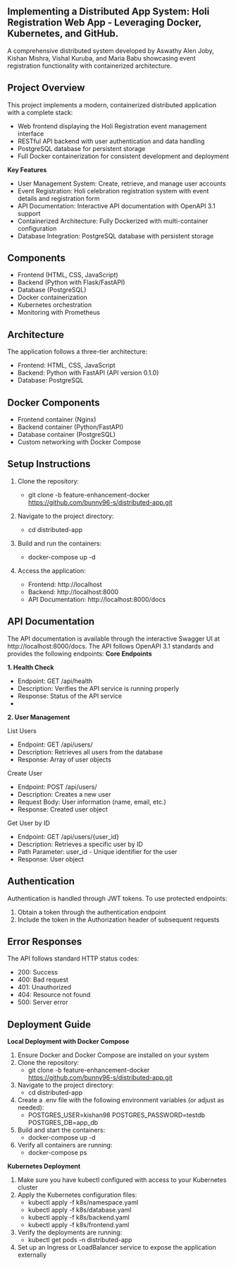 ## Implementing a Distributed App System: Holi Registration Web App - Leveraging Docker, Kubernetes, and GitHub.

A comprehensive distributed system developed by Aswathy Alen Joby, Kishan Mishra, Vishal Kuruba, and Maria Babu showcasing event registration functionality with containerized architecture.

## Project Overview
This project implements a modern, containerized distributed application with a complete stack:
- Web frontend displaying the Holi Registration event management interface
- RESTful API backend with user authentication and data handling
- PostgreSQL database for persistent storage
- Full Docker containerization for consistent development and deployment

**Key Features**
- User Management System: Create, retrieve, and manage user accounts
- Event Registration: Holi celebration registration system with event details and registration 
  form
- API Documentation: Interactive API documentation with OpenAPI 3.1 support
- Containerized Architecture: Fully Dockerized with multi-container configuration
- Database Integration: PostgreSQL database with persistent storage

## Components
- Frontend (HTML, CSS, JavaScript)
- Backend (Python with Flask/FastAPI)
- Database (PostgreSQL)
- Docker containerization
- Kubernetes orchestration
- Monitoring with Prometheus

## Architecture
The application follows a three-tier architecture:
- Frontend: HTML, CSS, JavaScript
- Backend: Python with FastAPI (API version 0.1.0)
- Database: PostgreSQL

## Docker Components
- Frontend container (Nginx)
- Backend container (Python/FastAPI)
- Database container (PostgreSQL)
- Custom networking with Docker Compose

## Setup Instructions
1. Clone the repository:
   - git clone -b feature-enhancement-docker https://github.com/bunny96-s/distributed-app.git
  
2. Navigate to the project directory:
   - cd distributed-app

3. Build and run the containers:
   - docker-compose up -d

4. Access the application:
   - Frontend: http://localhost
   - Backend: http://localhost:8000
   - API Documentation: http://localhost:8000/docs

## API Documentation
The API documentation is available through the interactive Swagger UI at http://localhost:8000/docs. The API follows OpenAPI 3.1 standards and provides the following endpoints:
**Core Endpoints**

**1. Health Check**
   - Endpoint: GET /api/health
   - Description: Verifies the API service is running properly
   - Response: Status of the API service
   - 
**2. User Management**
     
List Users
 - Endpoint: GET /api/users/
 - Description: Retrieves all users from the database
 - Response: Array of user objects
     
Create User
 - Endpoint: POST /api/users/
 - Description: Creates a new user
 - Request Body: User information (name, email, etc.)
 - Response: Created user object
     
Get User by ID
 - Endpoint: GET /api/users/{user_id}
 - Description: Retrieves a specific user by ID
 - Path Parameter: user_id - Unique identifier for the user
 - Response: User object
       
## Authentication
Authentication is handled through JWT tokens. To use protected endpoints:
1. Obtain a token through the authentication endpoint
2. Include the token in the Authorization header of subsequent requests

## Error Responses
The API follows standard HTTP status codes:
- 200: Success
- 400: Bad request
- 401: Unauthorized
- 404: Resource not found
- 500: Server error
  
## Deployment Guide
**Local Deployment with Docker Compose**
   1. Ensure Docker and Docker Compose are installed on your system
   2. Clone the repository:
      - git clone -b feature-enhancement-docker https://github.com/bunny96-s/distributed-app.git
   3. Navigate to the project directory:
      - cd distributed-app
   4. Create a .env file with the following environment variables (or adjust as needed):
      - POSTGRES_USER=kishan98
        POSTGRES_PASSWORD=testdb
        POSTGRES_DB=app_db
  5. Build and start the containers:
     - docker-compose up -d
  6. Verify all containers are running:
     - docker-compose ps

 **Kubernetes Deployment**
   1. Make sure you have kubectl configured with access to your Kubernetes cluster
   2. Apply the Kubernetes configuration files:
      - kubectl apply -f k8s/namespace.yaml
      - kubectl apply -f k8s/database.yaml
      - kubectl apply -f k8s/backend.yaml
      - kubectl apply -f k8s/frontend.yaml
  3. Verify the deployments are running:
     - kubectl get pods -n distributed-app
  4. Set up an Ingress or LoadBalancer service to expose the application externally





